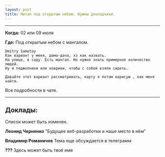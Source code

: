 ```yaml
---
layout: post
title: Митап под открытым небом. Нужны докладчики.
---
```


---

**Когда:** 02 или 09 июля

**Где:** Под открытым небом с мангалом.

```
Dmitry Samotoy
Как вариант у меня, дома-дача, хз как назвать.
На улице, в саду. Есть мангал. Но нужно знать примерное количество людей.
Ну и поджопники или коврики, чтобы с собой взяли сидеть.

Давайте этот вариант рассматривать, карту я потом нарисую , как меня найти.
```

Все подробности в чате. 

---

## Доклады:

Список может быть изменен. 

**Леонид Черненко** "Будущее веб-разработки и наше место в нëм"

**Владимир Романичев** Тема еще обсуждается в телеграмм

**???** Здесь может быть твоё имя

